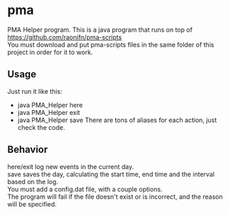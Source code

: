 pma
===

PMA Helper program. This is a java program that runs on top of https://github.com/raonifn/pma-scripts  
You must download and put pma-scripts files in the same folder of this project in order for it to work.

Usage
---
Just run it like this:
* java PMA_Helper here
* java PMA_Helper exit
* java PMA_Helper save
There are tons of aliases for each action, just check the code.

Behavior
---
here/exit log new events in the current day.  
save saves the day, calculating the start time, end time and the interval based on the log.  
You must add a config.dat file, with a couple options.  
The program will fail if the file doesn't exist or is incorrect, and the reason will be specified.
